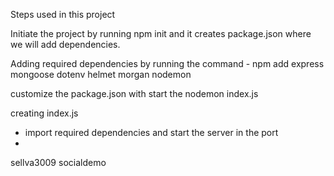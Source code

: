 Steps used in this project

Initiate the project by running npm init and it creates package.json where we will add dependencies.

Adding required dependencies by running the command - npm add express mongoose dotenv helmet morgan nodemon

customize the package.json with start the nodemon index.js

creating index.js
 - import required dependencies and start the server in the port
 - 

 sellva3009
 socialdemo